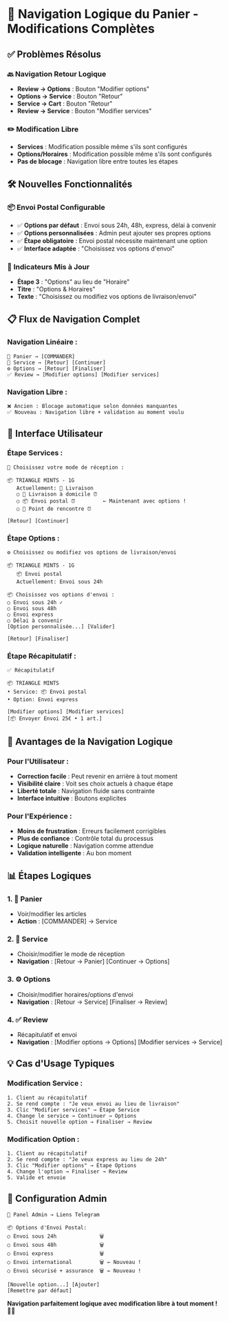 # 🔄 Navigation Logique du Panier - Modifications Complètes

## ✅ **Problèmes Résolus**

### 🔙 **Navigation Retour Logique**
- **Review → Options** : Bouton "Modifier options" 
- **Options → Service** : Bouton "Retour"
- **Service → Cart** : Bouton "Retour"
- **Review → Service** : Bouton "Modifier services"

### ✏️ **Modification Libre**
- **Services** : Modification possible même s'ils sont configurés
- **Options/Horaires** : Modification possible même s'ils sont configurés
- **Pas de blocage** : Navigation libre entre toutes les étapes

## 🛠️ **Nouvelles Fonctionnalités**

### 📦 **Envoi Postal Configurable**
- ✅ **Options par défaut** : Envoi sous 24h, 48h, express, délai à convenir
- ✅ **Options personnalisées** : Admin peut ajouter ses propres options
- ✅ **Étape obligatoire** : Envoi postal nécessite maintenant une option
- ✅ **Interface adaptée** : "Choisissez vos options d'envoi"

### 🎯 **Indicateurs Mis à Jour**
- **Étape 3** : "Options" au lieu de "Horaire"
- **Titre** : "Options & Horaires"
- **Texte** : "Choisissez ou modifiez vos options de livraison/envoi"

## 📋 **Flux de Navigation Complet**

### **Navigation Linéaire :**
```
🛒 Panier → [COMMANDER]
🚛 Service → [Retour] [Continuer]  
⚙️ Options → [Retour] [Finaliser]
✅ Review → [Modifier options] [Modifier services]
```

### **Navigation Libre :**
```
❌ Ancien : Blocage automatique selon données manquantes
✅ Nouveau : Navigation libre + validation au moment voulu
```

## 🎨 **Interface Utilisateur**

### **Étape Services :**
```
🚛 Choisissez votre mode de réception :

📦 TRIANGLE MINTS - 1G
   Actuellement: 🚚 Livraison
   ○ 🚚 Livraison à domicile ⏰
   ○ 📦 Envoi postal ⏰         ← Maintenant avec options !
   ○ 📍 Point de rencontre ⏰

[Retour] [Continuer]
```

### **Étape Options :**
```
⚙️ Choisissez ou modifiez vos options de livraison/envoi

📦 TRIANGLE MINTS - 1G
   📦 Envoi postal  
   Actuellement: Envoi sous 24h

📦 Choisissez vos options d'envoi :
○ Envoi sous 24h ✓
○ Envoi sous 48h
○ Envoi express  
○ Délai à convenir
[Option personnalisée...] [Valider]

[Retour] [Finaliser]
```

### **Étape Récapitulatif :**
```
✅ Récapitulatif

📦 TRIANGLE MINTS
• Service: 📦 Envoi postal
• Option: Envoi express

[Modifier options] [Modifier services]
[📦 Envoyer Envoi 25€ • 1 art.]
```

## 🚀 **Avantages de la Navigation Logique**

### **Pour l'Utilisateur :**
- **Correction facile** : Peut revenir en arrière à tout moment
- **Visibilité claire** : Voit ses choix actuels à chaque étape
- **Liberté totale** : Navigation fluide sans contrainte
- **Interface intuitive** : Boutons explicites

### **Pour l'Expérience :**
- **Moins de frustration** : Erreurs facilement corrigibles
- **Plus de confiance** : Contrôle total du processus
- **Logique naturelle** : Navigation comme attendue
- **Validation intelligente** : Au bon moment

## 📊 **Étapes Logiques**

### **1. 🛒 Panier**
- Voir/modifier les articles
- **Action** : [COMMANDER] → Service

### **2. 🚛 Service** 
- Choisir/modifier le mode de réception
- **Navigation** : [Retour → Panier] [Continuer → Options]

### **3. ⚙️ Options**
- Choisir/modifier horaires/options d'envoi
- **Navigation** : [Retour → Service] [Finaliser → Review]

### **4. ✅ Review**
- Récapitulatif et envoi
- **Navigation** : [Modifier options → Options] [Modifier services → Service]

## 💡 **Cas d'Usage Typiques**

### **Modification Service :**
```
1. Client au récapitulatif
2. Se rend compte : "Je veux envoi au lieu de livraison"
3. Clic "Modifier services" → Étape Service
4. Change le service → Continuer → Options  
5. Choisit nouvelle option → Finaliser → Review
```

### **Modification Option :**
```
1. Client au récapitulatif  
2. Se rend compte : "Je veux express au lieu de 24h"
3. Clic "Modifier options" → Étape Options
4. Change l'option → Finaliser → Review
5. Valide et envoie
```

## 🔧 **Configuration Admin**

```
📱 Panel Admin → Liens Telegram

📦 Options d'Envoi Postal:
○ Envoi sous 24h              🗑️
○ Envoi sous 48h              🗑️  
○ Envoi express               🗑️
○ Envoi international         🗑️ ← Nouveau !
○ Envoi sécurisé + assurance  🗑️ ← Nouveau !

[Nouvelle option...] [Ajouter]
[Remettre par défaut]
```

**Navigation parfaitement logique avec modification libre à tout moment ! 🔄✨**